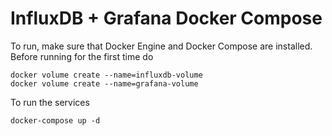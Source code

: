 # InfluxDB + Grafana Docker Compose

To run, make sure that Docker Engine and Docker Compose are installed. Before running for the first time do

```console
docker volume create --name=influxdb-volume
docker volume create --name=grafana-volume
```

To run the services

```console
docker-compose up -d
```

